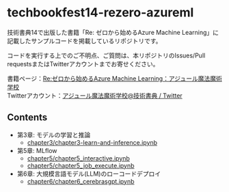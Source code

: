 # techbookfest14-rezero-azureml
技術書典14で出版した書籍「Re: ゼロから始めるAzure Machine Learning」に記載したサンプルコードを掲載しているリポジトリです。

コードを実行する上でのご不明点、ご質問は、本リポジトリのIssues/Pull requestsまたはTwitterアカウントまでお寄せください。

書籍ページ：[Re:ゼロから始めるAzure Machine Learning：アジュール魔法魔術学校](https://techbookfest.org/product/xB5jAwDgZ6eMbZhk06gCiw)  
Twitterアカウント：[アジュール魔法魔術学校@技術書典 / Twitter](https://twitter.com/azure_sww)

## Contents
- 第3章: モデルの学習と推論
  - [chapter3/chapter3-learn-and-inference.ipynb](chapter3/chapter3-learn-and-inference.ipynb)
- 第5章: MLflow
  - [chapter5/chapter5_interactive.ipynb](chapter5/chapter5_interactive.ipynb)
  - [chapter5/chapter5_job_execute.ipynb](chapter5/chapter5_job_execute.ipynb)
- 第6章: 大規模言語モデル(LLM)のローコードデプロイ
  - [chapter6/chapter6_cerebrasgpt.ipynb](chapter6/chapter6_cerebrasgpt.ipynb)